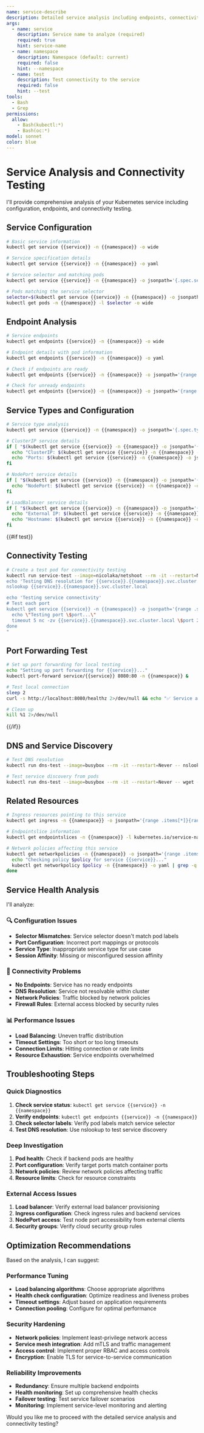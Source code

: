 ```yaml
---
name: service-describe
description: Detailed service analysis including endpoints, connectivity, and configuration
args:
  - name: service
    description: Service name to analyze (required)
    required: true
    hint: service-name
  - name: namespace
    description: Namespace (default: current)
    required: false
    hint: --namespace
  - name: test
    description: Test connectivity to the service
    required: false
    hint: --test
tools:
  - Bash
  - Grep
permissions:
  allow:
    - Bash(kubectl:*)
    - Bash(oc:*)
model: sonnet
color: blue
---
```


# Service Analysis and Connectivity Testing

I'll provide comprehensive analysis of your Kubernetes service including configuration, endpoints, and connectivity testing.

## Service Configuration

```bash
# Basic service information
kubectl get service {{service}} -n {{namespace}} -o wide

# Service specification details
kubectl get service {{service}} -n {{namespace}} -o yaml

# Service selector and matching pods
kubectl get service {{service}} -n {{namespace}} -o jsonpath='{.spec.selector}'

# Pods matching the service selector
selector=$(kubectl get service {{service}} -n {{namespace}} -o jsonpath='{.spec.selector | keys[0]}')=$(kubectl get service {{service}} -n {{namespace}} -o jsonpath='{.spec.selector | values[0]}')
kubectl get pods -n {{namespace}} -l $selector -o wide
```

## Endpoint Analysis

```bash
# Service endpoints
kubectl get endpoints {{service}} -n {{namespace}} -o wide

# Endpoint details with pod information
kubectl get endpoints {{service}} -n {{namespace}} -o yaml

# Check if endpoints are ready
kubectl get endpoints {{service}} -n {{namespace}} -o jsonpath='{range .subsets[*]}{range .addresses[*]}{.ip}{":"}{.ports[0].port}{" ready\n"}{end}{end}'

# Check for unready endpoints
kubectl get endpoints {{service}} -n {{namespace}} -o jsonpath='{range .subsets[*]}{range .notReadyAddresses[*]}{.ip}{":"}{.ports[0].port}{" not ready\n"}{end}{end}'
```

## Service Types and Configuration

```bash
# Service type analysis
kubectl get service {{service}} -n {{namespace}} -o jsonpath='{.spec.type}{"\n"}'

# ClusterIP service details
if [ "$(kubectl get service {{service}} -n {{namespace}} -o jsonpath='{.spec.type}')" = "ClusterIP" ]; then
  echo "ClusterIP: $(kubectl get service {{service}} -n {{namespace}} -o jsonpath='{.spec.clusterIP}')"
  echo "Ports: $(kubectl get service {{service}} -n {{namespace}} -o jsonpath='{range .spec.ports[*]}{.port}{"/"}{.targetPort}{", "}{end}')"
fi

# NodePort service details
if [ "$(kubectl get service {{service}} -n {{namespace}} -o jsonpath='{.spec.type}')" = "NodePort" ]; then
  echo "NodePort: $(kubectl get service {{service}} -n {{namespace}} -o jsonpath='{range .spec.ports[*]}{.nodePort}{"\n"}{end}')"
fi

# LoadBalancer service details
if [ "$(kubectl get service {{service}} -n {{namespace}} -o jsonpath='{.spec.type}')" = "LoadBalancer" ]; then
  echo "External IP: $(kubectl get service {{service}} -n {{namespace}} -o jsonpath='{.status.loadBalancer.ingress[0].ip}')"
  echo "Hostname: $(kubectl get service {{service}} -n {{namespace}} -o jsonpath='{.status.loadBalancer.ingress[0].hostname}')"
fi
```

{{#if test}}
## Connectivity Testing

```bash
# Create a test pod for connectivity testing
kubectl run service-test --image=nicolaka/netshoot --rm -it --restart=Never -- bash -c "
echo 'Testing DNS resolution for {{service}}.{{namespace}}.svc.cluster.local'
nslookup {{service}}.{{namespace}}.svc.cluster.local

echo 'Testing service connectivity'
# Test each port
kubectl get service {{service}} -n {{namespace}} -o jsonpath='{range .spec.ports[*]}{.port}{\" \"}{end}' | while read port; do
  echo \"Testing port \$port...\"
  timeout 5 nc -zv {{service}}.{{namespace}}.svc.cluster.local \$port 2>&1 || echo \"Connection failed on port \$port\"
done
"
```

## Port Forwarding Test

```bash
# Set up port forwarding for local testing
echo "Setting up port forwarding for {{service}}..."
kubectl port-forward service/{{service}} 8080:80 -n {{namespace}} &

# Test local connection
sleep 2
curl -s http://localhost:8080/healthz 2>/dev/null && echo "✅ Service accessible via port-forward" || echo "❌ Service not accessible via port-forward"

# Clean up
kill %1 2>/dev/null
```
{{/if}}

## DNS and Service Discovery

```bash
# Test DNS resolution
kubectl run dns-test --image=busybox --rm -it --restart=Never -- nslookup {{service}}.{{namespace}}.svc.cluster.local

# Test service discovery from pods
kubectl run dns-test --image=busybox --rm -it --restart=Never -- wget -qO- {{service}}.{{namespace}}.svc.cluster.local:80/healthz 2>/dev/null || echo "Service not reachable"
```

## Related Resources

```bash
# Ingress resources pointing to this service
kubectl get ingress -n {{namespace}} -o jsonpath='{range .items[*]}{range .spec.rules[*]}{range .http.paths[*]}{.backend.service.name}{"\n"}{end}{end}{end}' | grep {{service}}

# Endpointslice information
kubectl get endpointslices -n {{namespace}} -l kubernetes.io/service-name={{service}}

# Network policies affecting this service
kubectl get networkpolicies -n {{namespace}} -o jsonpath='{range .items[*]}{.metadata.name}{"\n"}{end}' | while read policy; do
  echo "Checking policy $policy for service {{service}}..."
  kubectl get networkpolicy $policy -n {{namespace}} -o yaml | grep -q {{service}} && echo "Policy $policy affects service {{service}}"
done
```

## Service Health Analysis

I'll analyze:

### 🔍 Configuration Issues
- **Selector Mismatches**: Service selector doesn't match pod labels
- **Port Configuration**: Incorrect port mappings or protocols
- **Service Type**: Inappropriate service type for use case
- **Session Affinity**: Missing or misconfigured session affinity

### 🚨 Connectivity Problems
- **No Endpoints**: Service has no ready endpoints
- **DNS Resolution**: Service not resolvable within cluster
- **Network Policies**: Traffic blocked by network policies
- **Firewall Rules**: External access blocked by security rules

### 📊 Performance Issues
- **Load Balancing**: Uneven traffic distribution
- **Timeout Settings**: Too short or too long timeouts
- **Connection Limits**: Hitting connection or rate limits
- **Resource Exhaustion**: Service endpoints overwhelmed

## Troubleshooting Steps

### Quick Diagnostics
1. **Check service status**: `kubectl get service {{service}} -n {{namespace}}`
2. **Verify endpoints**: `kubectl get endpoints {{service}} -n {{namespace}}`
3. **Check selector labels**: Verify pod labels match service selector
4. **Test DNS resolution**: Use nslookup to test service discovery

### Deep Investigation
1. **Pod health**: Check if backend pods are healthy
2. **Port configuration**: Verify target ports match container ports
3. **Network policies**: Review network policies affecting traffic
4. **Resource limits**: Check for resource constraints

### External Access Issues
1. **Load balancer**: Verify external load balancer provisioning
2. **Ingress configuration**: Check ingress rules and backend services
3. **NodePort access**: Test node port accessibility from external clients
4. **Security groups**: Verify cloud security group rules

## Optimization Recommendations

Based on the analysis, I can suggest:

### Performance Tuning
- **Load balancing algorithms**: Choose appropriate algorithms
- **Health check configuration**: Optimize readiness and liveness probes
- **Timeout settings**: Adjust based on application requirements
- **Connection pooling**: Configure for optimal performance

### Security Hardening
- **Network policies**: Implement least-privilege network access
- **Service mesh integration**: Add mTLS and traffic management
- **Access control**: Implement proper RBAC and access controls
- **Encryption**: Enable TLS for service-to-service communication

### Reliability Improvements
- **Redundancy**: Ensure multiple backend endpoints
- **Health monitoring**: Set up comprehensive health checks
- **Failover testing**: Test service failover scenarios
- **Monitoring**: Implement service-level monitoring and alerting

Would you like me to proceed with the detailed service analysis and connectivity testing?